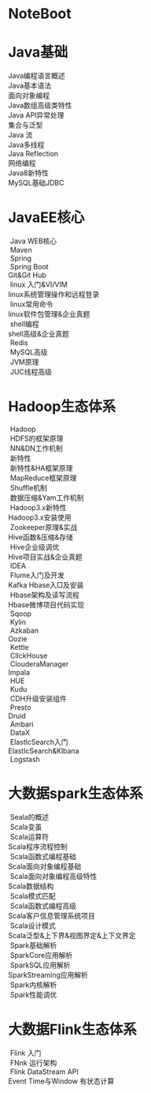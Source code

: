 # NoteBoot
# Java基础

Java编程语言概述 <br/>
	Java基本语法 <br/>
	面向对象编程 <br/>
	Java数组高级类特性 <br/>
	Java API异常处理 <br/>
	集合与泛型 <br/>
	Java 流 <br/>
	Java多线程 <br/>
	Java Reflection <br/>
	网络编程 <br/>
	Java8新特性 <br/>
	MySQL基础JDBC <br/>

# JavaEE核心

​	Java WEB核心 <br/>
​	Maven <br/>
​	Spring <br/>
​	Spring Boot <br/>
​	Git&Git Hub <br/>
​	linux 入门&VI/VIM <br/>
​	linux系统管理操作和远程登录 <br/>
​	linux常用命令 <br/>
​	linux软件包管理&企业真题  <br/>
​	shell编程 <br/>
​	shell高级&企业真题  <br/>
​	Redis <br/>
​	MySQL高级  <br/>
​	JVM原理 <br/>
​	JUC线程高级 <br/>

# Hadoop生态体系

​	Hadoop  <br/>
​	HDFS的框架原理  <br/>
​	NN&DN工作机制 <br/>
​	新特性  <br/>
​	新特性&HA框架原理  <br/> 
​	MapReduce框架原理 <br/>
​	Shuffle机制  <br/>
​	数据压缩&Yam工作机制 <br/>
​	Hadoop3.x新特性  <br/>
​	Hadoop3.x安装使用 <br/>
​	Zookeeper原理&实战  <br/>
​	Hive函数&压缩&存储 <br/>
​	Hive企业级调优  <br/>
​	Hive项目实战&企业真题  <br/>
​	IDEA <br/>
​	Flume入门及开发  <br/>
​	Kafka Hbase入□及安装  <br/>
​	Hbase架构及读写流程  <br/>
​	Hbase微博项目代码实现 <br/>
​	Sqoop  <br/>
​	Kylin  <br/>
​	Azkaban  <br/>
​	Oozie <br/>
​	Kettle <br/>
​	ClIckHouse  <br/>
​	ClouderaManager <br/>
​	Impala  <br/>
​	HUE  <br/>
​	Kudu  <br/>
​	CDH升级安装组件 <br/>
​	Presto  <br/>
​	Druid  <br/>
​	Ambari <br/>
​	DataX  <br/>
​	ElastlcSearch入门  <br/>
​	ElastlcSearch&Klbana <br/>
​	Logstash <br/>

# 大数据spark生态体系

​	Seala的概述 <br/>
​	Scala变虽 <br/>
​	Scala运算符 <br/>
​	Scala程序流程控制 <br/>
​	Scala函数式编程基础 <br/>
​	Scala面向对象编程基础  <br/>
​	Scala面向对象编程高级特性 <br/>
​	Scala数据结构 <br/> 
​	Scala模式匹配 <br/>
​	Scala函数式编程高级 <br/>
​	Scala客户信息管理系统项目  <br/>
​	Scala设计模式 <br/>
​	Scala泛型&上下界&视图界定&上下文界定  <br/>
​	Spark基础解析 <br/>
​	SparkCore应用解析  <br/>
​	SparkSQL应用解析 <br/>
​	SparkStreaming应用解析  <br/>
​	Spark内核解析 <br/>
​	Spark性能调优 <br/>

# 大数据Flink生态体系

​	Flink 入门  <br/>
​	FNnk 运行架构  <br/>
​	Flink DataStream API <br/>
​	Event Time与Window 有状态计算 <br/>
